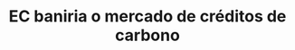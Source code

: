 ---
title: "EC baniria o mercado de créditos de carbono"
infoslide: "Os créditos de carbono são uma autorização para que uma empresa ou um país emita gases de efeito estufa até determinado limite. Quem polui e emite mais emissões tem que comprar créditos. Quem emite menos emissões pode vender os seus créditos extras. Cada crédito corresponde a uma tonelada de dióxido de carbono (CO2). O artigo 6 do Acordo de Paris — tratado global de 2015 que busca reduzir as emissões de carbono e manter o aquecimento do planeta até 2ºC — trata da criação de um mercado global de carbono, tendo sido instituídos mercados reguladores na União Europeia, Reino Unido e no estado da Califórnia, bem como projetos de implementação na China e na Coreia do Sul com apoio da UE. Para além do mercado regulador que regula a atividade dos países, há um mercado voluntário a que empresas comprometidas à causa se podem juntar"
round: "Round 4"
weight: 4
videos: []
tags: ['Economics', 'Environment']
layout: "motion"
categories: ["motions"]
---